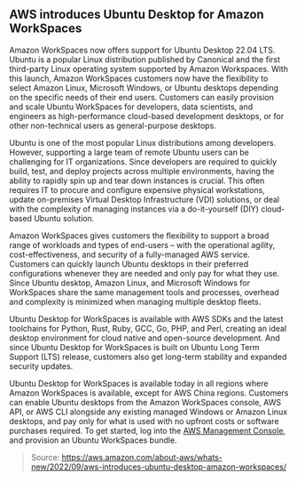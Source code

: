 ## AWS introduces Ubuntu Desktop for Amazon WorkSpaces

Amazon WorkSpaces now offers support for Ubuntu Desktop 22.04 LTS. Ubuntu is a popular Linux distribution published by Canonical and the first third-party Linux operating system supported by Amazon Workspaces. With this launch, Amazon WorkSpaces customers now have the flexibility to select Amazon Linux, Microsoft Windows, or Ubuntu desktops depending on the specific needs of their end users. Customers can easily provision and scale Ubuntu WorkSpaces for developers, data scientists, and engineers as high-performance cloud-based development desktops, or for other non-technical users as general-purpose desktops.

Ubuntu is one of the most popular Linux distributions among developers. However, supporting a large team of remote Ubuntu users can be challenging for IT organizations. Since developers are required to quickly build, test, and deploy projects across multiple environments, having the ability to rapidly spin up and tear down instances is crucial. This often requires IT to procure and configure expensive physical workstations, update on-premises Virtual Desktop Infrastructure (VDI) solutions, or deal with the complexity of managing instances via a do-it-yourself (DIY) cloud-based Ubuntu solution.

Amazon WorkSpaces gives customers the flexibility to support a broad range of workloads and types of end-users – with the operational agility, cost-effectiveness, and security of a fully-managed AWS service. Customers can quickly launch Ubuntu desktops in their preferred configurations whenever they are needed and only pay for what they use. Since Ubuntu desktop, Amazon Linux, and Microsoft Windows for WorkSpaces share the same management tools and processes, overhead and complexity is minimized when managing multiple desktop fleets.

Ubuntu Desktop for WorkSpaces is available with AWS SDKs and the latest toolchains for Python, Rust, Ruby, GCC, Go, PHP, and Perl, creating an ideal desktop environment for cloud native and open-source development. And since Ubuntu Desktop for WorkSpaces is built on Ubuntu Long Term Support (LTS) release, customers also get long-term stability and expanded security updates.

Ubuntu Desktop for WorkSpaces is available today in all regions where Amazon WorkSpaces is available, except for AWS China regions. Customers can enable Ubuntu desktops from the Amazon WorkSpaces console, AWS API, or AWS CLI alongside any existing managed Windows or Amazon Linux desktops, and pay only for what is used with no upfront costs or software purchases required. To get started, log into the [AWS Management Console](https://console.aws.amazon.com/workspaces), and provision an Ubuntu WorkSpaces bundle.

> Source: https://aws.amazon.com/about-aws/whats-new/2022/09/aws-introduces-ubuntu-desktop-amazon-workspaces/